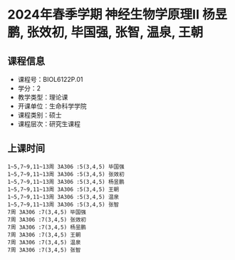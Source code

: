 # 2024年春季学期 神经生物学原理II 杨昱鹏, 张效初, 毕国强, 张智, 温泉, 王朝






## 课程信息

- 课程号：BIOL6122P.01
- 学分：2
- 教学类型：理论课
- 开课单位：生命科学学院
- 课程类别：硕士
- 课程层次：研究生课程

## 上课时间

```
1~5,7~9,11~13周 3A306 :5(3,4,5) 毕国强
1~5,7~9,11~13周 3A306 :5(3,4,5) 张效初
1~5,7~9,11~13周 3A306 :5(3,4,5) 杨昱鹏
1~5,7~9,11~13周 3A306 :5(3,4,5) 王朝
1~5,7~9,11~13周 3A306 :5(3,4,5) 温泉
1~5,7~9,11~13周 3A306 :5(3,4,5) 张智
7周 3A306 :7(3,4,5) 毕国强
7周 3A306 :7(3,4,5) 张效初
7周 3A306 :7(3,4,5) 杨昱鹏
7周 3A306 :7(3,4,5) 王朝
7周 3A306 :7(3,4,5) 温泉
7周 3A306 :7(3,4,5) 张智
```

